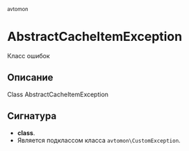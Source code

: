 <small>avtomon</small>

AbstractCacheItemException
==========================

Класс ошибок

Описание
-----------

Class AbstractCacheItemException

Сигнатура
---------

- **class**.
- Является подклассом класса `avtomon\CustomException`.
